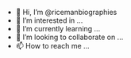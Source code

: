 - 👋 Hi, I’m @ricemanbiographies
- 👀 I’m interested in ...
- 🌱 I’m currently learning ...
- 💞️ I’m looking to collaborate on ...
- 📫 How to reach me ...

<!---
ricemanbiographies/ricemanbiographies is a ✨ special ✨ repository because its `README.md` (this file) appears on your GitHub profile.
You can click the Preview link to take a look at your changes.
--->
